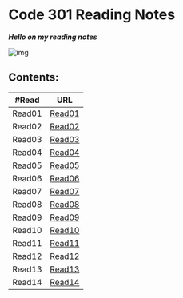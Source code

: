 # Code 301 Reading Notes 

***Hello on my reading notes***

![img](https://cdn1.iconfinder.com/data/icons/popicon-education/256/10-512.png)

## **Contents:**

| #Read     | URL |
| ----------- | ----------- |
| Read01    | [Read01](https://heba1998.github.io/Reading-Note-/code301/Read01)     |
|Read02   |       [Read02](https://heba1998.github.io/Reading-Note-/code301/Read02) |
|Read03   |       [Read03](https://heba1998.github.io/Reading-Note-/code301/Read03) |
|Read04   |       [Read04](https://heba1998.github.io/Reading-Note-/code301/Read04) |
|Read05   |       [Read05](https://heba1998.github.io/Reading-Note-/code301/Read05) |
|Read06   |       [Read06]() |
|Read07   |       [Read07]() |
|Read08   |       [Read08]() |
|Read09   |       [Read09]() |
|Read10   |       [Read10]() |
|Read11   |       [Read11]() |
|Read12   |       [Read12]() |
|Read13   |       [Read13]() |
|Read14  |       [Read14]()|



